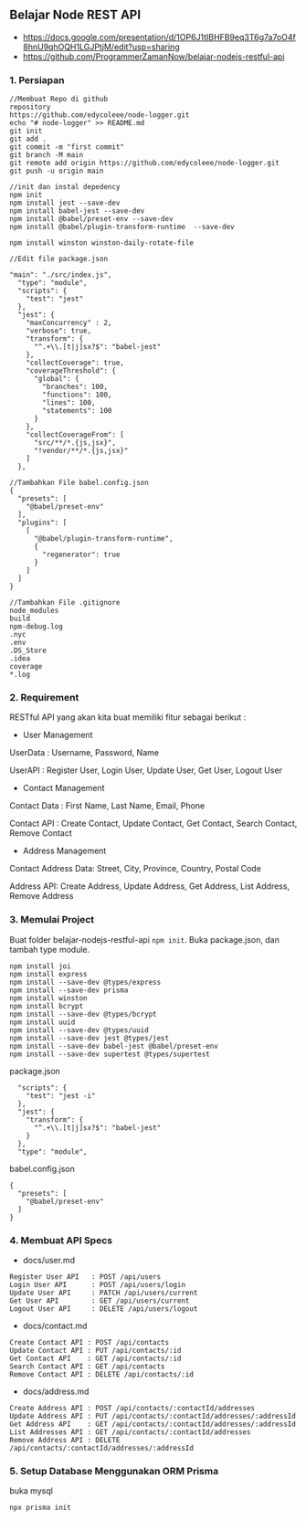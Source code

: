 ## Belajar Node REST API

- https://docs.google.com/presentation/d/1OP6J1tIBHFB9eq3T6g7a7oO4f8hnU9qhOQH1LGJPtjM/edit?usp=sharing
- https://github.com/ProgrammerZamanNow/belajar-nodejs-restful-api

### 1. Persiapan

```
//Membuat Repo di github
repository
https://github.com/edycoleee/node-logger.git
echo "# node-logger" >> README.md
git init
git add .
git commit -m "first commit"
git branch -M main
git remote add origin https://github.com/edycoleee/node-logger.git
git push -u origin main

//init dan instal depedency
npm init
npm install jest --save-dev
npm install babel-jest --save-dev
npm install @babel/preset-env --save-dev
npm install @babel/plugin-transform-runtime  --save-dev

npm install winston winston-daily-rotate-file

//Edit file package.json

"main": "./src/index.js",
  "type": "module",
  "scripts": {
    "test": "jest"
  },
  "jest": {
    "maxConcurrency" : 2,
    "verbose": true,
    "transform": {
      "^.+\\.[t|j]sx?$": "babel-jest"
    },
    "collectCoverage": true,
    "coverageThreshold": {
      "global": {
        "branches": 100,
        "functions": 100,
        "lines": 100,
        "statements": 100
      }
    },
    "collectCoverageFrom": [
      "src/**/*.{js,jsx}",
      "!vendor/**/*.{js,jsx}"
    ]
  },

//Tambahkan File babel.config.json
{
  "presets": [
    "@babel/preset-env"
  ],
  "plugins": [
    [
      "@babel/plugin-transform-runtime",
      {
        "regenerator": true
      }
    ]
  ]
}

//Tambahkan File .gitignore
node_modules
build
npm-debug.log
.nyc
.env
.DS_Store
.idea
coverage
*.log

```

### 2. Requirement

RESTful API yang akan kita buat memiliki fitur sebagai berikut :

- User Management

UserData : Username, Password, Name

UserAPI : Register User, Login User, Update User, Get User, Logout User

- Contact Management

Contact Data : First Name, Last Name, Email, Phone

Contact API : Create Contact, Update Contact, Get Contact, Search Contact, Remove Contact

- Address Management

Contact Address Data: Street, City, Province, Country, Postal Code

Address API: Create Address, Update Address, Get Address, List Address, Remove Address

### 3. Memulai Project

Buat folder belajar-nodejs-restful-api `npm init`. Buka package.json, dan tambah type module.

```
npm install joi
npm install express
npm install --save-dev @types/express
npm install --save-dev prisma
npm install winston
npm install bcrypt
npm install --save-dev @types/bcrypt
npm install uuid
npm install --save-dev @types/uuid
npm install --save-dev jest @types/jest
npm install --save-dev babel-jest @babel/preset-env
npm install --save-dev supertest @types/supertest
```

package.json

```
  "scripts": {
    "test": "jest -i"
  },
  "jest": {
    "transform": {
      "^.+\\.[t|j]sx?$": "babel-jest"
    }
  },
  "type": "module",
```

babel.config.json

```
{
  "presets": [
    "@babel/preset-env"
  ]
}
```

### 4. Membuat API Specs

- docs/user.md

```
Register User API   : POST /api/users
Login User API      : POST /api/users/login
Update User API     : PATCH /api/users/current
Get User API        : GET /api/users/current
Logout User API     : DELETE /api/users/logout
```

- docs/contact.md

```
Create Contact API : POST /api/contacts
Update Contact API : PUT /api/contacts/:id
Get Contact API    : GET /api/contacts/:id
Search Contact API : GET /api/contacts
Remove Contact API : DELETE /api/contacts/:id
```

- docs/address.md

```
Create Address API : POST /api/contacts/:contactId/addresses
Update Address API : PUT /api/contacts/:contactId/addresses/:addressId
Get Address API    : GET /api/contacts/:contactId/addresses/:addressId
List Addresses API : GET /api/contacts/:contactId/addresses
Remove Address API : DELETE /api/contacts/:contactId/addresses/:addressId
```

### 5. Setup Database Menggunakan ORM Prisma

buka mysql

`npx prisma init`
